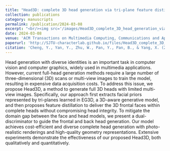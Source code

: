 ```yaml
---
title: "Head3D: complete 3D head generation via tri-plane feature distillation"
collection: publications
category: manuscripts
permalink: /publication/2024-03-08
excerpt: "<br/><img src='/images/Head3D_complete_3D_head_generation_via_tri-plane_feature_distillation.png'>"
date: 2024-03-08
venue: 'ACM Transactions on Multimedia Computing, Communications and Applications'
paperurl: 'http://SJTU-characterlab.github.io/files/Head3D_complete_3D_head_generation_via_tri-plane_feature_distillation.pdf'
citation: 'Cheng, Y., Yan, Y., Zhu, W., Pan, Y., Pan, B., & Yang, X. (2024). Head3D: complete 3D head generation via tri-plane feature distillation. ACM Transactions on Multimedia Computing, Communications and Applications, 20(6), 1-20.'
---
```


Head generation with diverse identities is an important task in computer vision and computer graphics, widely used in multimedia applications. However, current full-head generation methods require a large number of three-dimensional (3D) scans or multi-view images to train the model, resulting in expensive data acquisition costs. To address this issue, we propose Head3D, a method to generate full 3D heads with limited multi-view images. Specifically, our approach first extracts facial priors represented by tri-planes learned in EG3D, a 3D-aware generative model, and then proposes feature distillation to deliver the 3D frontal faces within complete heads without compromising head integrity. To mitigate the domain gap between the face and head models, we present a dual-discriminator to guide the frontal and back head generation. Our model achieves cost-efficient and diverse complete head generation with photo-realistic renderings and high-quality geometry representations. Extensive experiments demonstrate the effectiveness of our proposed Head3D, both qualitatively and quantitatively.
